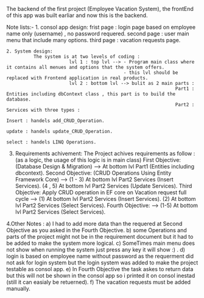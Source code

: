 The backend of the first project (Employee Vacation System), the frontEnd of this app was built earliar and now this is the backend. 
 
 Note lists:-
    1. consol app design: 
                            frist page  :  login page based on employee name only (username) , no password requered.
                            second page :  user main menu that  include many options.
                            third page  :  vacation requests page.
                            
    2. System design: 
              The system is at two levels of coding :
                           lvl 1 : top lvl --> - Program main class where it contains all menues and options that the system offers.
                                               - this lvl should be replaced with Frontend application in real products.
                           lvl 2 : bottom lvl --> bulit as 2 main parts :
                                                                  Part1 : Entities including dbContext class , this part is to build the database.
                                                                  Part2 : Services with three types :
                                                                                                      Insert : handels add_CRUD_Operation.
                                                                                                      update : handels update_CRUD_Operation.
                                                                                                      select : handels LINQ Operations.
                                                                                                      
3. Requirements achivement: 
            The Project achives requirements as follow : (as a logic, the usage of this logic is in main class)
                        First Objective: (Database Design & Migration)                                   --> At bottom lvl Part1 (Entities including dbcontext).
                        Second Objective: (CRUD Operations Using Entity Framework Core)                  --> (1 - 3) At bottom lvl Part2 Services (Insert Services).
                                                                                                             (4 , 5) At bottom lvl Part2 Services (Update Services).
                        Third Objective: Apply CRUD operation in EF core on Vacation request full cycle  --> (1) At bottom lvl Part2 Services (Insert Services).
                                                                                                             (2) At bottom lvl Part2 Services (Select Services).
                        Fourth Objective:                                                                --> (1-5) At bottom lvl Part2 Services (Select Services).


4.Other Notes :
    a) I had to add more data than the requered at Second Objective as you asked in the Fourth Objective.
    b) some Operations  and parts of the project might not be in the requirement document but it had to be added to make the system more logical.
    c) SomeTimes main menu does not show when running the system just press any key it will show :) .
    d) login is based  on  employee name  without password as the  requerment did not ask for login system but the login system was added to make the project  testable as consol app.
    e) In Fourth Objective the task askes to return data but this will not be shown in the consol app so i printed it on consol inestad (still it can easialy be retuerned).
    f) The vacation requests must be added manually.

